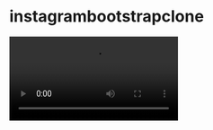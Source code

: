 # instagrambootstrapclone

<video autoplay controls>
  <source src="assets/instagram.mp4" type="video/mp4">
  Tarayıcınız video etiketini desteklemiyor.
</video>